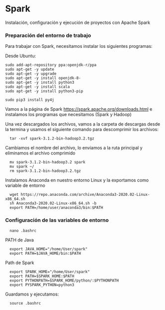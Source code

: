 # Spark 
Instalación, configuración y ejecución de proyectos con Apache Spark

### Preparación del entorno de trabajo
Para trabajar con Spark, necesitamos instalar los siguientes programas:

Desde Ubuntu:
  ```
  sudo add-apt-repository ppa:openjdk-r/ppa
  sudo apt-get -y update
  sudo apt-get -y upgrade
  sudo apt-get -y install openjdk-8-
  sudo apt-get -y install python3
  sudo apt-get -y install scala
  sudo apt-get -y install python3-pip
  
  sudo pip3 install py4j  
  ```
Vamos a la página de Spark https://spark.apache.org/downloads.html e instalamos los programas que necesitamos (Spark y Hadoop)
  
Una vez descargados los archivos, vamos a la carpeta de descargas desde la termina y usamos el siguiente comando para descomprimir los archivos:
  
```
  tar -xvf spark-3.1.2-bin-hadoop3.2.tgz  
```
  
Cambiamos el nombre del archivo, lo enviamos a la ruta principal y eliminamos el archivo comprimido

```
  mv spark-3.1.2-bin-hadoop3.2 spark
  mv spark ~/
  rm spark-3.1.2-bin-hadoop3.2.tgz
```
  
Instalamos Anaconda en nuestro entorno Linux y la exportamos como variable de entorno
  
```
  wget https://repo.anaconda.com/archive/Anaconda3-2020.02-Linux-x86_64.sh  
  sh Anaconda3-2020.02-Linux-x86_64.sh -b
  export PATH=/home/user/anaconda3/bin:$PATH
```

### Configuración de las variables de entorno

```
  nano .bashrc
```

PATH de Java 
```
  export JAVA_HOME="/home/User/spark"
  export PATH=$JAVA_HOME/bin:$PATH
```
Path de Spark

```
  export SPARK_HOME="/home/User/spark"
  export PATH=$SPARK_HOME:$PATH
  export PYTHONPATH=$SPARK_HOME/python/:$PYTHONPATH
  export PYSPARK_PYTHON=python3
```
Guardamos y ejecutamos:

```
  source .bashrc
```


